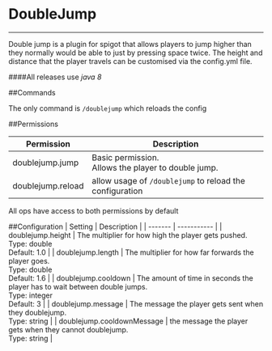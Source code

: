 # DoubleJump
***
Double jump is a plugin for spigot that allows players to jump higher than they normally would be able to just by pressing space twice. The height and distance that the player travels can be customised via the config.yml file.

####All releases use _java 8_

##Commands

The only command is ```/doublejump``` which reloads the config

##Permissions

| Permission | Description |
| ---------- | ----------- |
| doublejump.jump | Basic permission.<br>Allows the player to double jump.
| doublejump.reload | allow usage of ```/doublejump``` to reload the configuration |

All ops have access to both permissions by default

##Configuration
| Setting | Description |
| ------- | ----------- |
| doublejump.height | The multiplier for how high the player gets pushed.<br>Type: double<br>Default: 1.0 |
| doublejump.length | The multiplier for how far forwards the player goes.<br>Type: double<br>Default: 1.6 |
| doublejump.cooldown | The amount of time in seconds the player has to wait between double jumps.<br>Type: integer<br>Default: 3 |
| doublejump.message | The message the player gets sent when they doublejump.<br>Type: string |
| doublejump.cooldownMessage | the message the player gets when they cannot doublejump.<br>Type: string |
